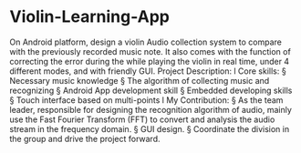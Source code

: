 # Violin-Learning-App

On Android platform, design a violin Audio collection system to compare with the previously recorded music note. It also comes with the function of correcting the error during the while playing the violin in real
time, under 4 different modes, and with friendly GUI.
 Project Description:
l Core skills:
§ Necessary music knowledge
§ The algorithm of collecting music and recognizing § Android App development skill
§ Embedded developing skills
§ Touch interface based on multi-points
l My Contribution:
§ As the team leader, responsible for designing the
recognition algorithm of audio, mainly use the Fast Fourier Transform (FFT) to convert and analysis the audio stream
in the frequency domain.
§ GUI design.
§ Coordinate the division in the group and drive the project
forward.
